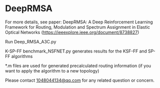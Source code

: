 # DeepRMSA
For more details, see paper: DeepRMSA: A Deep Reinforcement Learning Framework for Routing, Modulation and Spectrum Assignment in Elastic Optical Networks (https://ieeexplore.ieee.org/document/8738827)

Run Deep_RMSA_A3C.py

K-SP-FF benchmark_NSFNET.py generates results for the KSF-FF and SP-FF algorithms

*.m files are used for generated precalculated routing information (if you want to apply the algorithm to a new topology)

Please contact 1048044134@qq.com for any related question or concern.
